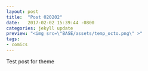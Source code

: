 ```yaml
---
layout: post
title:  "Post 020202"
date:   2017-02-02 15:39:44 -0800
categories: jekyll update
preview: "<img src=\"BASE/assets/temp_octo.png\" >"
tags:
- comics
---
```



Test post for theme
